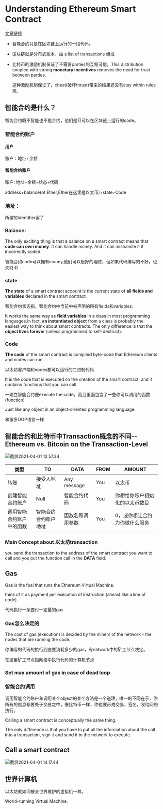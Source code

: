 # Understanding Ethereum Smart Contract

[文章链接](http://www.gjermundbjaanes.com/understanding-ethereum-smart-contracts/)

- 智能合约只是在区块链上运行的一段代码。

- 区块链就是分布式账本，由 a list of transactions 组成

- 比特币的激励机制保证了不需要parties的互相可信。This distribution coupled with strong **monetary incentives** removes the need for trust between parties.

  这种激励机制保证了，cheat(破坏thrust)带来的结果还没有stay within rules高。

  

## 智能合约是什么？

智能合约既不智能也不是合约，他们是只可以在区块链上运行的code。

### 智能合约账户

#### 用户

账户：地址+余额

#### 智能合约账户

账户: 地址+余额+状态+代码

address+balance(of Ether,Ether在这里是以太币)+state+Code

### 地址：

所谓的identifier罢了

### Balance:

The only exciting thing is that a balance on a smart contract means that **code can own money**. It can handle money. And it can mishandle it if incorrectly coded.

智能合约code可以拥有money,他们可以很好的理财，但如果代码编写的不好，也失财:D

### state

**The state** of a smart contract account is the current state of **all fields and variables** declared in the smart contract. 

智能合约状态指，智能合约中当前中被声明的所有fields和variables.

It works the same way as **field variables** in a class in most programming languages.In fact, **an instantiated object** from a class is probably the easiest way to think about smart contracts. The only difference is that the **object lives foreve**r (unless programmed to self-destruct).

### Code

**The code** of the smart contract is compiled byte-code that Ethereum clients and nodes can run.

以太坊客户端和nodes都可以运行的二进制代码

It is the code that is executed on the creation of the smart contract, and it contains functions that you can call. 

一建立智能合约便execute the code，而且里面包含了一些你可以调用的函数(function)

Just like any object in an object-oriented programming language.

和很多OOP语言一样

## 智能合约和比特币中Transaction概念的不同--Ethereum vs. Bitcoin on the Transaction-Level

![截屏2021-04-01 12.57.34](https://tva1.sinaimg.cn/large/008eGmZEly1gp45miuiuyj30v60u0jyc.jpg)

| 类型                     | TO                   | DATA             | FROM | AMOUNT                         |
| ------------------------ | -------------------- | ---------------- | ---- | ------------------------------ |
| 转账                     | 接受人地址           | Any message      | You  | 以太币                         |
| 创建智能合约账户         | Null                 | 智能合约代码     | You  | 你想给你账户初始化的以太币数目 |
| 调用智能合约账户中的函数 | 智能合约合约账户地址 | 函数名和调用参数 | You  | 0，或你想让合约为你做什么服务  |



### Main Concept about 以太坊transaction

you send the transaction to the address of the smart contract you want to call and you put the function call in the **DATA** field.

## Gas

Gas is the fuel that runs the Ethereum Virtual Machine.

think of it as payment per execution of instruction (almost like a line of code).

代码执行一条要付一定量的gas

### Gas怎么决定的

The cost of gas (execution) is decided by the miners of the network - the nodes that are running the code.

你编写的代码的执行到底要消耗多少的gas，有network中的矿工节点决定。

在这里矿工节点指网络中执行代码的计算机节点

### Set max amount of gas in case of dead loop

### 智能合约调用

调用智能合约账户和调用某个object的某个方法是一个道理，唯一的不同在于，你所有的信息都要处于交易之中，像比特币一样，你也要形成交易，签名，发给网络执行。

Calling a smart contract is conceptually the same thing.

 The only difference is that you have to put all the information about the call into a transaction, sign it and send it to the network to execute.

## Call a smart contract

![截屏2021-04-01 14.17.44](https://tva1.sinaimg.cn/large/008eGmZEly1gp47xq1vgaj30l60p8dlh.jpg)

## 世界计算机

以太坊就如同被全世界维护的虚拟机一样。

World-running Virtual Machine.